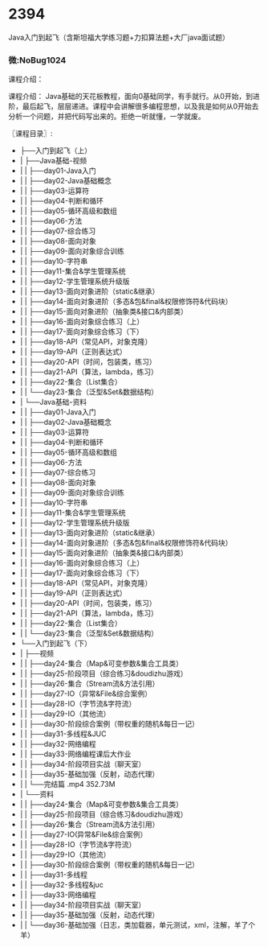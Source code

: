 # 2394
Java入门到起飞（含斯坦福大学练习题+力扣算法题+大厂java面试题）
### 微:NoBug1024 


课程介绍：

课程介绍：
Java基础的天花板教程，面向0基础同学，有手就行。从0开始，到进阶，最后起飞，层层递进。课程中会讲解很多编程思想，以及我是如何从0开始去分析一个问题，并把代码写出来的。拒绝一听就懂，一学就废。

〖课程目录〗:

- ├──入门到起飞（上）  
- |   ├──Java基础-视频  
- |   |   ├──day01-Java入门  
- |   |   ├──day02-Java基础概念  
- |   |   ├──day03-运算符  
- |   |   ├──day04-判断和循环  
- |   |   ├──day05-循环高级和数组  
- |   |   ├──day06-方法  
- |   |   ├──day07-综合练习  
- |   |   ├──day08-面向对象  
- |   |   ├──day09-面向对象综合训练  
- |   |   ├──day10-字符串  
- |   |   ├──day11-集合&学生管理系统  
- |   |   ├──day12-学生管理系统升级版  
- |   |   ├──day13-面向对象进阶（static&继承）  
- |   |   ├──day14-面向对象进阶（多态&包&final&权限修饰符&代码块）  
- |   |   ├──day15-面向对象进阶（抽象类&接口&内部类）  
- |   |   ├──day16-面向对象综合练习（上）  
- |   |   ├──day17-面向对象综合练习（下）  
- |   |   ├──day18-API（常见API，对象克隆）  
- |   |   ├──day19-API（正则表达式）  
- |   |   ├──day20-API（时间，包装类，练习）  
- |   |   ├──day21-API（算法，lambda，练习）  
- |   |   ├──day22-集合（List集合）  
- |   |   └──day23-集合（泛型&Set&数据结构）  
- |   └──Java基础-资料  
- |   |   ├──day01-Java入门  
- |   |   ├──day02-Java基础概念  
- |   |   ├──day03-运算符  
- |   |   ├──day04-判断和循环  
- |   |   ├──day05-循环高级和数组  
- |   |   ├──day06-方法  
- |   |   ├──day07-综合练习  
- |   |   ├──day08-面向对象  
- |   |   ├──day09-面向对象综合训练  
- |   |   ├──day10-字符串  
- |   |   ├──day11-集合&学生管理系统  
- |   |   ├──day12-学生管理系统升级版  
- |   |   ├──day13-面向对象进阶（static&继承）  
- |   |   ├──day14-面向对象进阶（多态&包&final&权限修饰符&代码块）  
- |   |   ├──day15-面向对象进阶（抽象类&接口&内部类）  
- |   |   ├──day16-面向对象综合练习（上）  
- |   |   ├──day17-面向对象综合练习（下）  
- |   |   ├──day18-API（常见API，对象克隆）  
- |   |   ├──day19-API（正则表达式）  
- |   |   ├──day20-API（时间，包装类，练习）  
- |   |   ├──day21-API（算法，lambda，练习）  
- |   |   ├──day22-集合（List集合）  
- |   |   └──day23-集合（泛型&Set&数据结构）  
- └──入门到起飞（下）  
- |   ├──视频  
- |   |   ├──day24-集合（Map&可变参数&集合工具类）  
- |   |   ├──day25-阶段项目（综合练习&doudizhu游戏）  
- |   |   ├──day26-集合（Stream流&方法引用）  
- |   |   ├──day27-IO（异常&File&综合案例）  
- |   |   ├──day28-IO（字节流&字符流）  
- |   |   ├──day29-IO（其他流）  
- |   |   ├──day30-阶段综合案例（带权重的随机&每日一记）  
- |   |   ├──day31-多线程&JUC  
- |   |   ├──day32-网络编程  
- |   |   ├──day33-网络编程课后大作业  
- |   |   ├──day34-阶段项目实战（聊天室）  
- |   |   ├──day35-基础加强（反射，动态代理）  
- |   |   └──完结篇 .mp4  352.73M
- |   └──资料  
- |   |   ├──day24-集合（Map&可变参数&集合工具类）  
- |   |   ├──day25-阶段项目（综合练习&doudizhu游戏）  
- |   |   ├──day26-集合（Stream流&方法引用）  
- |   |   ├──day27-IO(异常&File&综合案例）  
- |   |   ├──day28-IO（字节流&字符流）  
- |   |   ├──day29-IO（其他流）  
- |   |   ├──day30-阶段综合案例（带权重的随机&每日一记）  
- |   |   ├──day31-多线程  
- |   |   ├──day32-多线程&juc  
- |   |   ├──day33-网络编程  
- |   |   ├──day34-阶段项目实战（聊天室）  
- |   |   ├──day35-基础加强（反射，动态代理）  
- |   |   └──day36-基础加强（日志，类加载器，单元测试，xml，注解，羊了个羊）  
